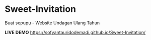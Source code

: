 # Sweet-Invitation
Buat sepupu - Website Undagan Ulang Tahun

**LIVE DEMO**
https://sofyantauridodemadi.github.io/Sweet-Invitation/
